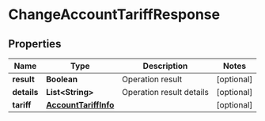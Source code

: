 # ChangeAccountTariffResponse

## Properties
Name | Type | Description | Notes
------------ | ------------- | ------------- | -------------
**result** | **Boolean** | Operation result |  [optional]
**details** | **List&lt;String&gt;** | Operation result details |  [optional]
**tariff** | [**AccountTariffInfo**](AccountTariffInfo.md) |  |  [optional]
